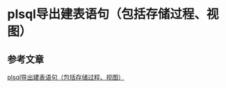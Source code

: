 # plsql导出建表语句（包括存储过程、视图）



## 参考文章

[plsql导出建表语句（包括存储过程、视图）](https://blog.csdn.net/qq_25221835/article/details/88020830)

